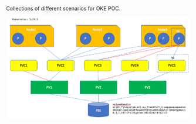 Collections of different scenarios for OKE POC. 

![fss](./images/fss-pv-pvc-multiNode-samePath.png)
